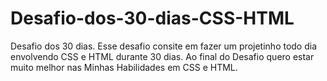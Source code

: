 # Desafio-dos-30-dias-CSS-HTML
 Desafio dos 30 dias. Esse desafio consite em fazer um projetinho todo dia envolvendo CSS e HTML durante 30 dias. Ao final do Desafio quero estar muito melhor nas Minhas Habilidades em CSS e HTML.
